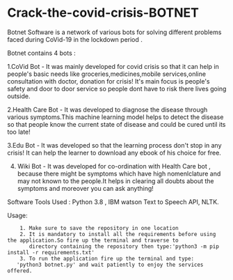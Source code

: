 # Crack-the-covid-crisis-BOTNET
Botnet Software is a network of various bots for solving different problems faced during CoVid-19 in the lockdown period .

Botnet contains 4 bots  :

1.CoVid Bot       - It was mainly developed for covid crisis so that it can help in people's basic needs like groceries,medicines,mobile
		    services,online consultation with doctor, donation for crisis! It's main focus is people's safety and door to door 
		    service so people dont have to risk there lives going outside.

2.Health Care Bot - It was developed to diagnose the disease through various symptoms.This machine learning model helps to detect the 
		    disease so that people know the current state of disease and could be cured until its too late!
 

3.Edu Bot         - It was developed so that the learning process don't stop in any crisis! It can help the learner to download any ebook 
		    of his choice for free.


4. Wiki Bot       - It was developed for co-ordination with Health Care bot , because there might be symptoms which have high nomenlclature
	            and may not known to the people.It helps in clearing all doubts about the symptoms and moreover you can ask anything!


Software Tools Used : Python 3.8 , IBM watson Text to Speech API, NLTK.


Usage:
	 
        1. Make sure to save the repository in one location
        2. It is mandatory to install all the requirements before using the application.So fire up the terminal and traverse to 
           directory containing the repository then type:'python3 -m pip install -r requirements.txt'
        3. To run the application fire up the terminal and type:
	   'python3 botnet.py' and wait patiently to enjoy the services offered.
